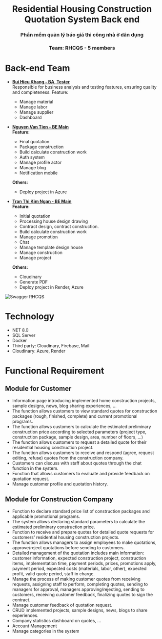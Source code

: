 <div align="center">
  <h1 align="center">Residential Housing Construction Quotation System Back end</h1>
  <h3>Phần mềm quản lý báo giá thi công nhà ở dân dụng</h3>
  <h3>Team: RHCQS - 5 members</h3>
</div>

# Back-end Team

- [**Bui Hieu Khang - BA, Tester**](https://github.com/Bhieukhang)  
  Responsible for business analysis and testing features, ensuring quality and completeness.
  Feature:
  - Manage material
  - Manage labor
  - Manage supplier
  - Dashboard
    

- [**Nguyen Van Tien - BE Main**](https://github.com/nvtiendev)  
  **Feature:**  
  - Final quotation  
  - Package construction  
  - Build calculate construction work  
  - Auth system  
  - Manage profile actor  
  - Manage blog  
  - Notification mobile  

  **Others:**  
  - Deploy project in Azure  

- [**Tran Thi Kim Ngan - BE Main**](https://github.com/ngandolh)  
  **Feature:**  
  - Initial quotation  
  - Processing house design drawing  
  - Contract design, contract construction.  
  - Build calculate construction work  
  - Manage promotion  
  - Chat  
  - Manage template design house  
  - Manage construction  
  - Manage project  

  **Others:**  
  - Cloudinary  
  - Generate PDF  
  - Deploy project in Render, Azure  


<img src="https://res.cloudinary.com/de7pulfdj/image/upload/v1737274025/tyq109gtzgh8xiqlhv4m.png" alt="Swagger RHCQS"/>

# Technology
- NET 8.0
- SQL Server
- Docker
- Third party: Cloudinary, Firebase, Mail
- Cloudinary: Azure, Render

# Functional Requirement

## **Module for Customer**

- Information page introducing implemented home construction projects, sample designs, news, blog sharing experiences, ...
- The function allows customers to view standard quotes for construction packages (rough, finished, complete) and current promotional programs.
- The function allows customers to calculate the estimated preliminary construction price according to selected parameters (project type, construction package, sample design, area, number of floors, ...)
- The function allows customers to request a detailed quote for their residential housing construction project.
- The function allows customers to receive and respond (agree, request editing, refuse) quotes from the construction company.
- Customers can discuss with staff about quotes through the chat function in the system.
- Function that allows customers to evaluate and provide feedback on quotation request.
- Manage customer profile and quotation history.

## **Module for Construction Company**

- Function to declare standard price list of construction packages and applicable promotional programs.
- The system allows declaring standard parameters to calculate the estimated preliminary construction price.
- Function to receive and prepare quotes for detailed quote requests for customers' residential housing construction projects.
- The function allows managers to assign employees to make quotations, approve/reject quotations before sending to customers.
- Detailed management of the quotation includes main information: customer information, expected construction project, construction items, implementation time, payment periods, prices, promotions apply, payment period, expected costs (materials, labor, other), expected profit, valid quote period, staff in charge.
- Manage the process of making customer quotes from receiving requests, assigning staff to perform, completing quotes, sending to managers for approval, managers approving/rejecting, sending to customers, receiving customer feedback, finalizing quotes to sign the contract.
- Manage customer feedback of quotation request.
- CRUD implemented projects, sample designs, news, blogs to share experiences.
- Company statistics dashboard on quotes, ...
- Account Management
- Manage categories in the system
